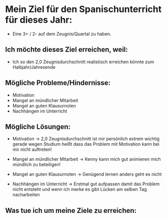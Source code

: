 # **Mein Ziel für den Spanischunterricht für dieses Jahr:**
- Eine 3+ / 2- auf dem Zeugnis/Quartal zu haben.

## Ich möchte dieses Ziel erreichen, weil:
- Ich so den 2,0 Zeugnisdurchschnitt realistisch erreichen könnte zum Halbjahr/Jahresende

## Mögliche Probleme/Hindernisse:
- Motivation
- Mangel an mündlicher Mitarbeit
- Mangel an guten Klausurnoten
- Nachhängen im Unterricht

## Mögliche Lösungen:
- Motivation -> 2,0 Zeugnisdurchschnitt ist mir persönlich extrem wichtig gerade wegen Studium heißt dass das Problem mit Motivation kann bei mir nicht auftreten!

- Mangel an mündlicher Mitarbeit -> Kenny kann mich gut animieren mich mündlich zu beteiligen!

- Mangel an guten Klausurnoten -> Genügend lernen anders geht es nicht

- Nachhängen im Unterricht -> Erstmal gut aufpassen damit das Problem nicht entsteht und wenn ich merke es gibt Lücken am selben Tag nacharbeiten

## Was tue ich um meine Ziele zu erreichen: